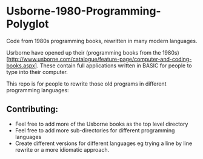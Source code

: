 # Usborne-1980-Programming-Polyglot
Code from 1980s programming books, rewritten in many modern languages.

Usrborne have opened up their (programming books from the 1980s)[http://www.usborne.com/catalogue/feature-page/computer-and-coding-books.aspx]. These contain full applications written in BASIC for people to type into their computer.

This repo is for people to rewrite those old programs in different programming languages:

## Contributing:

- Feel free to add more of the Usborne books as the top level directory
- Feel free to add more sub-directories for different programming languages
- Create different versions for different languages eg trying a line by line rewrite or a more idiomatic approach.

